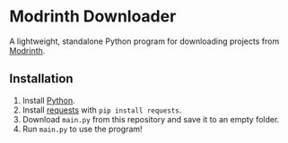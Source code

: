 # Modrinth Downloader
A lightweight, standalone Python program for downloading projects from [Modrinth](https://modrinth.com/).

## Installation
1. Install [Python](https://www.python.org/).
2. Install [requests](https://pypi.org/project/requests/) with `pip install requests`.
3. Download `main.py` from this repository and save it to an empty folder.
4. Run `main.py` to use the program!
